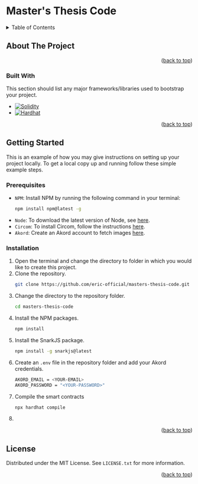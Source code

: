 <a id="readme-top"></a>



# Master's Thesis Code

<!-- TABLE OF CONTENTS -->
<details>
  <summary>Table of Contents</summary>
  <ol>
    <li>
      <a href="#about-the-project">About The Project</a>
      <ul>
        <li><a href="#built-with">Built With</a></li>
      </ul>
    </li>
    <li>
      <a href="#getting-started">Getting Started</a>
      <ul>
        <li><a href="#prerequisites">Prerequisites</a></li>
        <li><a href="#installation">Installation</a></li>
      </ul>
    </li>
    <li><a href="#usage">Usage</a></li>
    <li><a href="#license">License</a></li>
  </ol>
</details>



<!-- ABOUT THE PROJECT -->
## About The Project

<p align="right">(<a href="#readme-top">back to top</a>)</p>


### Built With

This section should list any major frameworks/libraries used to bootstrap your project.

* [![Solidity][solidity-shield]][solidity-url]
* [![Hardhat][hardhat-shield]][hardhat-url]

<p align="right">(<a href="#readme-top">back to top</a>)</p>



<!-- GETTING STARTED -->
## Getting Started

This is an example of how you may give instructions on setting up your project locally.
To get a local copy up and running follow these simple example steps.


### Prerequisites

* `NPM`: Install NPM by running the following command in your terminal:
  ```sh
  npm install npm@latest -g
  ```
* `Node`: To download the latest version of Node, see [here](https://nodejs.org/en/download/).
* `Circom`: To install Circom, follow the instructions [here](https://docs.circom.io/getting-started/installation).
* `Akord`: Create an Akord account to fetch images [here](https://akord.com).


### Installation

1. Open the terminal and change the directory to folder in which you would like to create this project.
2. Clone the repository.
   ```sh
   git clone https://github.com/eric-official/masters-thesis-code.git
   ```
3. Change the directory to the repository folder.
   ```sh
   cd masters-thesis-code
   ```
4. Install the NPM packages.
   ```sh
   npm install
   ```
5. Install the SnarkJS package.
   ```sh
   npm install -g snarkjs@latest
   ```
6. Create an `.env` file in the repository folder and add your Akord credentials.
   ```sh
   AKORD_EMAIL = <YOUR-EMAIL>
   AKORD_PASSWORD = "<YOUR-PASSWORD>"
   ```
7. Compile the smart contracts
    ```sh
    npx hardhat compile
    ```
8. 

<p align="right">(<a href="#readme-top">back to top</a>)</p>



<!-- LICENSE -->
## License

Distributed under the MIT License. See `LICENSE.txt` for more information.

<p align="right">(<a href="#readme-top">back to top</a>)</p>



<!-- MARKDOWN LINKS & IMAGES -->
[solidity-shield]: https://img.shields.io/badge/Solidity-e6e6e6?style=for-the-badge&logo=solidity&logoColor=black
[solidity-url]: https://soliditylang.org/
[hardhat-shield]: https://img.shields.io/npm/v/hardhat.svg?style=flat-square
[hardhat-url]: https://hardhat.org/